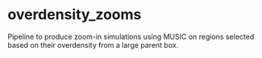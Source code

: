 # overdensity_zooms
Pipeline to produce zoom-in simulations using MUSIC on regions selected based on their overdensity from a large parent box.
